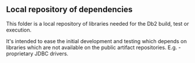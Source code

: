 ## Local repository of dependencies

This folder is a local repository of libraries needed for the Db2 build, test or execution.

It's intended to ease the initial development and testing which depends on libraries which are not available on the public artifact repositories. E.g. - proprietary JDBC drivers.

